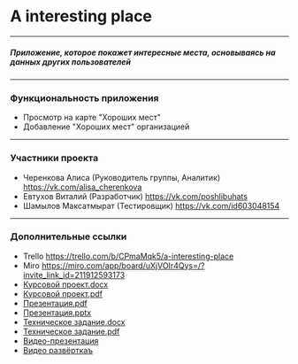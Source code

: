 # A interesting place
____
##### Приложение, которое покажет интересные места, основываясь на данных других пользователей
____
### Функциональность приложения 
- Просмотр на карте "Хороших мест" 
- Добавление "Хороших мест" организацией
____

### Участники проекта 
 - Черенкова Алиса (Руководитель группы, Аналитик) https://vk.com/alisa_cherenkova
 - Евтухов Виталий (Разработчик) https://vk.com/poshlibuhats
 - Шамылов Максатмырат (Тестировщик) https://vk.com/id603048154
____

### Дополнительные ссылки
- Trello  https://trello.com/b/CPmaMqk5/a-interesting-place
- Miro  https://miro.com/app/board/uXjVOIr4Qys=/?invite_link_id=211912593173
- [Курсовой проект.docx](https://github.com/alisacherenkova/A-interesting-place/files/8857211/default.docx)
- [Курсовой проект.pdf](https://github.com/alisacherenkova/A-interesting-place/files/8857213/default.pdf)
- [Презентация.pdf](https://github.com/alisacherenkova/A-interesting-place/files/8857214/default.pdf)
- [Презентация.pptx](https://github.com/alisacherenkova/A-interesting-place/files/8857215/default.pptx)
- [Техническое задание.docx](https://github.com/alisacherenkova/A-interesting-place/files/8857217/default.docx)
- [Техническое задание.pdf](https://github.com/alisacherenkova/A-interesting-place/files/8857218/default.pdf)
- [Видео-презентация](https://disk.yandex.ru/i/WnYS4GcLOzxmzA)
- [Видео развёрткаъ](https://disk.yandex.ru/i/znV0Nzk4iVYAJw)
